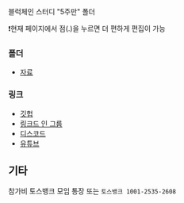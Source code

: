 블럭체인 스터디 "5주만" 폴더

❗현재 페이지에서 점(.)을 누르면 더 편하게 편집이 가능

### 폴더
- [자료](자료/README.md)

### 링크
- [깃헙](https://github.com/5juman)
- [링크드 인 그룹](https://www.linkedin.com/groups/13030026/)
- [디스코드](https://discord.gg/t9TVNSHxsp)
- [유튜브](https://www.youtube.com/@5juman)

## 기타
참가비 토스뱅크 모임 통장 또는 `토스뱅크 1001-2535-2608`
